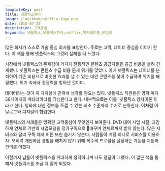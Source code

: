 ```yaml
---
templateKey: post
title: 넷플릭스하다
image: /img/book/netflix-logo.png
date: 2018-07-22
description: 고객중심
keywords: 넷플릭스,넷플릭스하다,netflix,북저널리즘,문성길
---
```

많은 회사가 스스로 기술 중심 회사를 표방한다. 주로는 고객, 데이터 중심을 이야기 한다. 이 책을 통해 넷플릭스의 그것의 실체를 더 느꼈다.

시장에서 넷플렉스의 존재감이 커지자 전통적인 콘텐츠 공급자들은 공급 비용을 올려 견제했다. 넷플릭스는 콘텐츠 수급 비용 문제 위기를 맞았다. 이에 넷플릭스는 데이터를 분석하여 기존 비용으로 비슷한 효과를 낼 수 있는 대안 콘텐츠를 찾아 수급하여 위기를 해결했다. 위기 속에서 경쟁력을 찾아낸 것이다.

데이터라는 것이 꼭 디지털에 갇혀서 생각할 필요는 없다. 넷플릭스 직원들은 영화 마다 36페이지의 메타데이터를 작성한다고 한다. 내부적으로는 이를 '넷플릭스 양자이론'이라고 한다. 영화에 대한 정보를 쪼갤 수 있는 최소 수준까지 수기로 분류한다. 이처럼 아날로그와 디지털의 협업한다. 

넷플릭스의 사례들은 명확한 고객중심이 무엇인지 보여준다. DVD 대여 사업 시절, 과감하게 연체료 기반의 사업모델을 정기구독으로 바꾸며 연체료까지 받지 않는다. 많은 서비스와 달리 구독 혜지 버튼 또한 숨기지 않는다. 사람들이 계정 하나로 서비스를 이용하자. 오히려 개인화된 경험을 해치지 않기 위해 복수의 프로필을 설정하는 기능을 지원해 편의를 더했다.

이전까지 남들이 넷플릭스를 위대하게 생각하니까 나도 덩달아 그랬다. 이 짧은 책을 통해서 넷플릭스를 조금 더 알게 되었다.